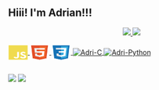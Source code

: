 ## Hiii! I'm Adrian!!!
 <div align ="center">
  <a href="https://github.com/SoAdriso">
  <img height="180em" src="https://github-readme-stats.vercel.app/api?username=SoAdriso&show_icons=false&theme=dracula&include_all_commits=true&count_private=true"/>
  <img height="180em" src="https://github-readme-stats.vercel.app/api/top-langs/?username=SoAdriso&layout=compact&langs_count=7&theme=dracula"/>
</div>
<div style="display: inline_block"><br>
  <img align="center" alt="Adri-Js"     height="30"    width="40" src="https://raw.githubusercontent.com/devicons/devicon/master/icons/javascript/javascript-plain.svg">
  <img align="center" alt="Adri-HTML"   height="30"    width="40" src="https://raw.githubusercontent.com/devicons/devicon/master/icons/html5/html5-original.svg">
  <img align="center" alt="Adri-CSS"    height="30"    width="40" src="https://raw.githubusercontent.com/devicons/devicon/master/icons/css3/css3-original.svg">
  <img align="center" alt="Adri-C"      height="30"    width="40" src="https://cdn.jsdelivr.net/gh/devicons/devicon/icons/c/c-original.svg"> 
  <img align="center" alt="Adri-Python" height="30"    width="50" src="https://cdn.jsdelivr.net/gh/devicons/devicon@latest/icons/python/python-original.svg">
          
          
</div>
  
  ##
 
<div> 
  <a href="https://www.instagram.com/adriancs.exe/" target="_blank"><img src="https://img.shields.io/badge/-Instagram-%23E4405F?style=for-the-badge&logo=instagram&logoColor=white" target="_blank"></a>
  <a href="https://www.linkedin.com/in/adrian-c-5496b6139?lipi=urn%3Ali%3Apage%3Ad_flagship3_profile_view_base_contact_details%3Bg1iqKgrFT9e8XQpX%2B6U90g%3D%3D" target="_blank"><img src="https://img.shields.io/badge/-LinkedIn-%230077B5?style=for-the-badge&logo=linkedin&logoColor=white" target="_blank"></a> 
</div>
